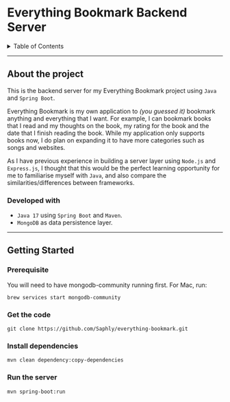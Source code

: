 # Everything Bookmark Backend Server

<details>
    <summary>Table of Contents</summary>
    <ol>
        <li><a href="#about-the-project">About the project</a></li>
    </ol>
</details>

---

## About the project

This is the backend server for my Everything Bookmark project using `Java` and `Spring Boot`.

Everything Bookmark is my own application to *(you guessed it)* bookmark anything and everything 
that I want. For example, I can bookmark books that I read and my thoughts on the book, 
my rating for the book and the date that I finish reading the book. While my application 
only supports books now, I do plan on expanding it to have more categories such as songs and websites.

As I have previous experience in building a server layer using `Node.js` and `Express.js`, I thought 
that this would be the perfect learning opportunity for me to familiarise myself with `Java`, 
and also compare the similarities/differences between frameworks.

### Developed with 

- `Java 17` using `Spring Boot` and `Maven`.
- `MongoDB` as data persistence layer.

---

## Getting Started

### Prerequisite

You will need to have mongodb-community running first. For Mac, run:
```
brew services start mongodb-community
```

### Get the code

```
git clone https://github.com/Saphly/everything-bookmark.git
```

### Install dependencies 
```
mvn clean dependency:copy-dependencies
```

### Run the server
```
mvn spring-boot:run
```
